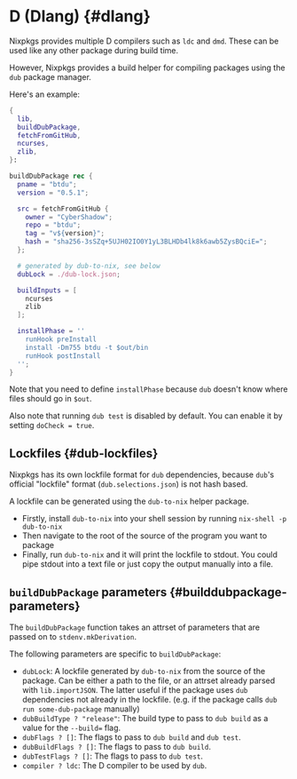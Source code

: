 # D (Dlang) {#dlang}

Nixpkgs provides multiple D compilers such as `ldc` and `dmd`.
These can be used like any other package during build time.

However, Nixpkgs provides a build helper for compiling packages using the `dub` package manager.

Here's an example:
```nix
{
  lib,
  buildDubPackage,
  fetchFromGitHub,
  ncurses,
  zlib,
}:

buildDubPackage rec {
  pname = "btdu";
  version = "0.5.1";

  src = fetchFromGitHub {
    owner = "CyberShadow";
    repo = "btdu";
    tag = "v${version}";
    hash = "sha256-3sSZq+5UJH02IO0Y1yL3BLHDb4lk8k6awb5ZysBQciE=";
  };

  # generated by dub-to-nix, see below
  dubLock = ./dub-lock.json;

  buildInputs = [
    ncurses
    zlib
  ];

  installPhase = ''
    runHook preInstall
    install -Dm755 btdu -t $out/bin
    runHook postInstall
  '';
}
```

Note that you need to define `installPhase` because `dub` doesn't know where files should go in `$out`.

Also note that running `dub test` is disabled by default. You can enable it by setting `doCheck = true`.

## Lockfiles {#dub-lockfiles}
Nixpkgs has its own lockfile format for `dub` dependencies, because `dub`'s official "lockfile" format (`dub.selections.json`) is not hash based.

A lockfile can be generated using the `dub-to-nix` helper package.
* Firstly, install `dub-to-nix` into your shell session by running `nix-shell -p dub-to-nix`
* Then navigate to the root of the source of the program you want to package
* Finally, run `dub-to-nix` and it will print the lockfile to stdout. You could pipe stdout into a text file or just copy the output manually into a file.

## `buildDubPackage` parameters {#builddubpackage-parameters}

The `buildDubPackage` function takes an attrset of parameters that are passed on to `stdenv.mkDerivation`.

The following parameters are specific to `buildDubPackage`:

* `dubLock`: A lockfile generated by `dub-to-nix` from the source of the package. Can be either a path to the file, or an attrset already parsed with `lib.importJSON`.
  The latter useful if the package uses `dub` dependencies not already in the lockfile. (e.g. if the package calls `dub run some-dub-package` manually)
* `dubBuildType ? "release"`: The build type to pass to `dub build` as a value for the `--build=` flag.
* `dubFlags ? []`: The flags to pass to `dub build` and `dub test`.
* `dubBuildFlags ? []`: The flags to pass to `dub build`.
* `dubTestFlags ? []`: The flags to pass to `dub test`.
* `compiler ? ldc`: The D compiler to be used by `dub`.
